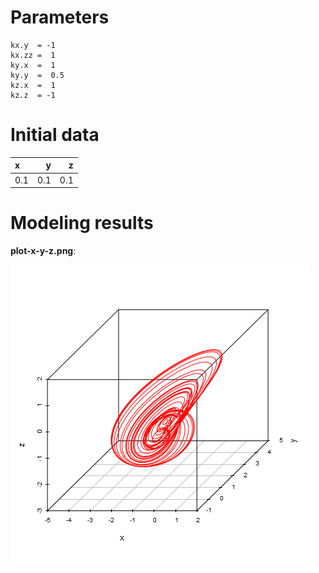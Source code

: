 # Parameters #
	kx.y  = -1
	kx.zz =  1
	ky.x  =  1
	ky.y  =  0.5
	kz.x  =  1
	kz.z  = -1

# Initial data #
|x    |    y|    z|
|:----|----:|----:|
|0.1  |  0.1|  0.1|




# Modeling results #
**plot-x-y-z.png**:

![plot-x-y-z.png](plot-x-y-z.png)

